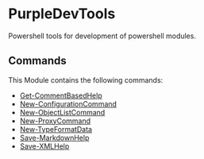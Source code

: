 # PurpleDevTools

Powershell tools for development of powershell modules.

## Commands

This Module contains the following commands:

* [Get-CommentBasedHelp](Get-CommentBasedHelp.md)
* [New-ConfigurationCommand](New-ConfigurationCommand.md)
* [New-ObjectListCommand](New-ObjectListCommand.md)
* [New-ProxyCommand](New-ProxyCommand.md)
* [New-TypeFormatData](New-TypeFormatData.md)
* [Save-MarkdownHelp](Save-MarkdownHelp.md)
* [Save-XMLHelp](Save-XMLHelp.md)
